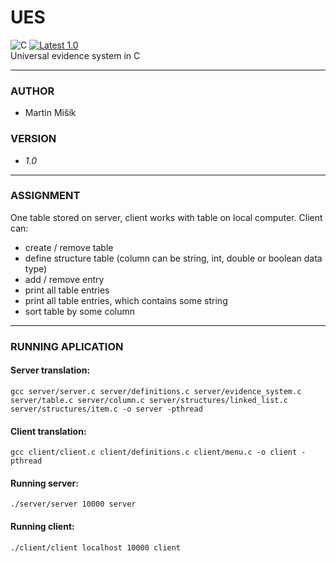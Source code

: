 # UES
![C](https://img.shields.io/badge/C-00599C?style=flat-square&logo=c&logoColor=white)
[![Latest 1.0](https://img.shields.io/badge/latest-v1.0-red.svg?style=flat-square)](https://github.com/proheap/UES/)  
Universal evidence system in C

----
### AUTHOR
- Martin Mišík

### VERSION
- *1.0*
---

### ASSIGNMENT
One table stored on server, client works with table on local computer. Client can:
- create / remove table
- define structure table (column can be string, int, double or boolean data type)
- add / remove entry
- print all table entries
- print all table entries, which contains some string
- sort table by some column

---
### RUNNING APLICATION
#### Server translation:
	gcc server/server.c server/definitions.c server/evidence_system.c server/table.c server/column.c server/structures/linked_list.c server/structures/item.c -o server -pthread
#### Client translation:
	gcc client/client.c client/definitions.c client/menu.c -o client -pthread

#### Running server:
	./server/server 10000 server
#### Running client:
	./client/client localhost 10000 client
